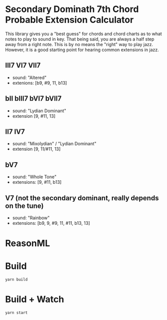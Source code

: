 # Secondary Dominath 7th Chord Probable Extension Calculator 

This library gives you a "best guess" for chords and chord charts
as to what notes to play to sound in key. That being said, you are
always a half step away from a right note. This is by no means the 
"right" way to play jazz. However, it is a good starting point
for hearing common extensions in jazz.

## III7 VI7 VII7
* sound: "Altered"
* extenions: [b9, #9, 11, b13]

## bII bIII7 bVI7 bVII7
* sound: "Lydian Dominant"
* extension [9, #11, 13]

## II7 IV7
* sound: "Mixolydian" / "Lydian Dominant"
* extension [9, 11/#11, 13]

## bV7
* sound: "Whole Tone" 
* extensions: [9, #11, b13]

## V7 (not the secondary dominant, really depends on the tune)
* sound: "Rainbow"
* extensions: [b9, 9, #9, 11, #11, b13, 13]


# ReasonML

# Build
```
yarn build
```

# Build + Watch

```
yarn start
```